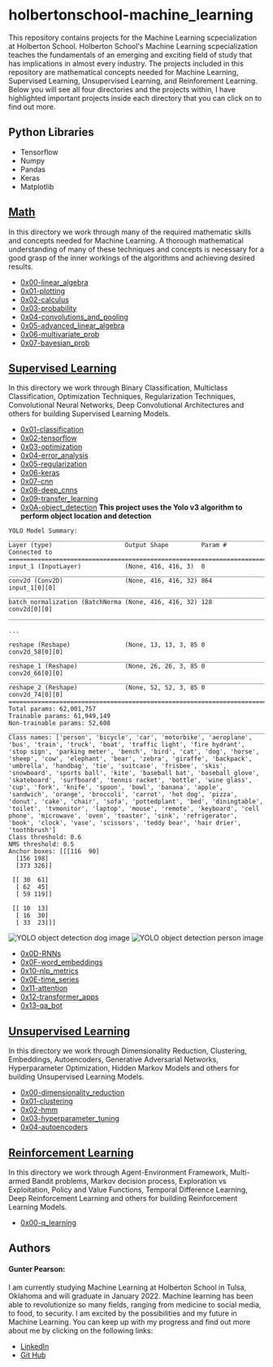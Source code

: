 # holbertonschool-machine_learning
This repository contains projects for the Machine Learning scpecialization at Holberton School. Holberton School's Machine Learning scpecialization teaches the fundamentals of an emerging and exciting field of study that has implications in almost every industry. The projects included in this repository are mathematical concepts needed for Machine Learning, Supervised Learning, Unsupervised Learning, and Reinforement Learning. Below you will see all four directories and the projects within, I have highlighted important projects inside each directory that you can click on to find out more.

## Python Libraries
- Tensorflow
- Numpy
- Pandas
- Keras
- Matplotlib

## [Math](math)
In this directory we work through many of the required mathematic skills and concepts needed for Machine Learning. A thorough mathematical understanding of many of these techniques and concepts is necessary for a good grasp of the inner workings of the algorithms and achieving desired results.
- [0x00-linear_algebra](math/0x00-linear_algebra)
- [0x01-plotting](math/0x01-plotting)
- [0x02-calculus](math/0x02-calculus)
- [0x03-probability](math/0x03-probability)
- [0x04-convolutions_and_pooling](math/0x04-convolutions_and_pooling)
- [0x05-advanced_linear_algebra](math/0x05-advanced_linear_algebra)
- [0x06-multivariate_prob](math/0x06-multivariate_prob)
- [0x07-bayesian_prob](math/0x07-bayesian_prob)

## [Supervised Learning](supervised_learning)
In this directory we work through Binary Classification, Multiclass Classification, Optimization Techniques, Regularization Techniques, Convolutional Neural Networks, Deep Convolutional Architectures and others for building Supervised Learning Models.
- [0x01-classification](supervised_learning/0x01-classification)
- [0x02-tensorflow](supervised_learning/0x02-tensorflow)
- [0x03-optimization](supervised_learning/0x03-optimization)
- [0x04-error_analysis](supervised_learning/0x04-error_analysis)
- [0x05-regularization](supervised_learning/0x05-regularization)
- [0x06-keras](supervised_learning/0x06-keras)
- [0x07-cnn](supervised_learning/0x07-cnn)
- [0x08-deep_cnns](supervised_learning/0x08-deep_cnns)
- [0x09-transfer_learning](supervised_learning/0x09-transfer_learning)
- [0x0A-object_detection](supervised_learning/0x0A-object_detection)
**This project uses the Yolo v3 algorithm to perform object location and detection**
```
YOLO Model Summary:
__________________________________________________________________________________________________
Layer (type)                    Output Shape         Param #     Connected to                     
==================================================================================================
input_1 (InputLayer)            (None, 416, 416, 3)  0                                            
__________________________________________________________________________________________________
conv2d (Conv2D)                 (None, 416, 416, 32) 864         input_1[0][0]                    
__________________________________________________________________________________________________
batch_normalization (BatchNorma (None, 416, 416, 32) 128         conv2d[0][0]                     
__________________________________________________________________________________________________

...

reshape (Reshape)               (None, 13, 13, 3, 85 0           conv2d_58[0][0]                  
__________________________________________________________________________________________________
reshape_1 (Reshape)             (None, 26, 26, 3, 85 0           conv2d_66[0][0]                  
__________________________________________________________________________________________________
reshape_2 (Reshape)             (None, 52, 52, 3, 85 0           conv2d_74[0][0]                  
==================================================================================================
Total params: 62,001,757
Trainable params: 61,949,149
Non-trainable params: 52,608
__________________________________________________________________________________________________
Class names: ['person', 'bicycle', 'car', 'motorbike', 'aeroplane', 'bus', 'train', 'truck', 'boat', 'traffic light', 'fire hydrant', 'stop sign', 'parking meter', 'bench', 'bird', 'cat', 'dog', 'horse', 'sheep', 'cow', 'elephant', 'bear', 'zebra', 'giraffe', 'backpack', 'umbrella', 'handbag', 'tie', 'suitcase', 'frisbee', 'skis', 'snowboard', 'sports ball', 'kite', 'baseball bat', 'baseball glove', 'skateboard', 'surfboard', 'tennis racket', 'bottle', 'wine glass', 'cup', 'fork', 'knife', 'spoon', 'bowl', 'banana', 'apple', 'sandwich', 'orange', 'broccoli', 'carrot', 'hot dog', 'pizza', 'donut', 'cake', 'chair', 'sofa', 'pottedplant', 'bed', 'diningtable', 'toilet', 'tvmonitor', 'laptop', 'mouse', 'remote', 'keyboard', 'cell phone', 'microwave', 'oven', 'toaster', 'sink', 'refrigerator', 'book', 'clock', 'vase', 'scissors', 'teddy bear', 'hair drier', 'toothbrush']
Class threshold: 0.6
NMS threshold: 0.5
Anchor boxes: [[[116  90]
  [156 198]
  [373 326]]

 [[ 30  61]
  [ 62  45]
  [ 59 119]]

 [[ 10  13]
  [ 16  30]
  [ 33  23]]]
```
![YOLO object detection dog image](https://github.com/GunterPearson/Images/blob/main/supervised_learning/dog.png?raw=true)
![YOLO object detection person image](https://github.com/GunterPearson/Images/blob/main/supervised_learning/person.png?raw=true)
- [0x0D-RNNs](supervised_learning/0x0D-RNNs)
- [0x0F-word_embeddings](supervised_learning/0x0F-word_embeddings)
- [0x10-nlp_metrics](supervised_learning/0x10-nlp_metrics)
- [0x0E-time_series](supervised_learning/0x0E-time_series)
- [0x11-attention](supervised_learning/0x11-attention)
- [0x12-transformer_apps](supervised_learning/0x12-transformer_apps)
- [0x13-qa_bot](supervised_learning/0x13-qa_bot)

## [Unsupervised Learning](unsupervised_learning)
In this directory we work through Dimensionality Reduction, Clustering, Embeddings, Autoencoders, Generative Adversarial Networks, Hyperparameter Optimization, Hidden Markov Models and others for building Unsupervised Learning Models.
- [0x00-dimensionality_reduction](unsupervised_learning/0x00-dimensionality_reduction)
- [0x01-clustering](unsupervised_learning/0x01-clustering)
- [0x02-hmm](unsupervised_learning/0x02-hmm)
- [0x03-hyperparameter_tuning](unsupervised_learning/0x03-hyperparameter_tuning)
- [0x04-autoencoders](unsupervised_learning/0x04-autoencoders)

## [Reinforcement Learning](reinforcement_learning)
In this directory we work through Agent-Environment Framework, Multi-armed Bandit problems, Markov decision process, Exploration vs Exploitation, Policy and Value Functions, Temporal Difference Learning, Deep Reinforcement Learning and others for building Reinforcement Learning Models.
- [0x00-q_learning](reinforcement_learning/0x00-q_learning)


## Authors

#### Gunter Pearson:
I am currently studying Machine Learning at Holberton School in Tulsa, Oklahoma and will graduate in January 2022. Machine learning has been able to revolutionize so many fields, ranging from medicine to social media, to food, to security. I am excited by the possibilities and my future in Machine Learning. You can keep up with my progress and find out more about me by clicking on the following links:
- [LinkedIn](www.linkedin.com/in/gunter-pearson-0611b81a1)
- [Git Hub](https://github.com/GunterPearson)
